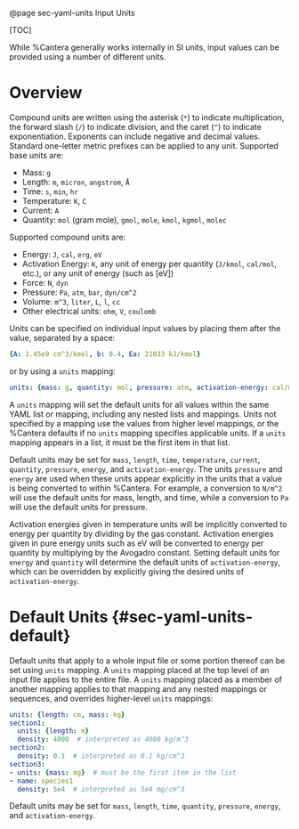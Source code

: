 
@page sec-yaml-units Input Units

[TOC]

While %Cantera generally works internally in SI units, input values can
be provided using a number of different units.

# Overview

Compound units are written using the asterisk (`*`) to indicate
multiplication, the forward slash (`/`) to indicate division, and the
caret (`^`) to indicate exponentiation. Exponents can include negative
and decimal values. Standard one-letter metric prefixes can be applied
to any unit. Supported base units are:

-   Mass: `g`
-   Length: `m`, `micron`, `angstrom`, `Å`
-   Time: `s`, `min`, `hr`
-   Temperature: `K`, `C`
-   Current: `A`
-   Quantity: `mol` (gram mole), `gmol`, `mole`, `kmol`, `kgmol`,  `molec`

Supported compound units are:

-   Energy: `J`, `cal`, `erg`, `eV`
-   Activation Energy: `K`, any unit of energy per quantity (`J/kmol`,
    `cal/mol`, etc.), or any unit of energy (such as [eV])
-   Force: `N`, `dyn`
-   Pressure: `Pa`, `atm`, `bar`, `dyn/cm^2`
-   Volume: `m^3`, `liter`, `L`, `l`, `cc`
-   Other electrical units: `ohm`, `V`, `coulomb`

Units can be specified on individual input values by placing them after
the value, separated by a space:

```yaml
{A: 1.45e9 cm^3/kmol, b: 0.4, Ea: 21033 kJ/kmol}
```

or by using a `units` mapping:

```yaml
units: {mass: g, quantity: mol, pressure: atm, activation-energy: cal/mol}
```

A `units` mapping will set the default units for all values within the
same YAML list or mapping, including any nested lists and mappings.
Units not specified by a mapping use the values from higher level
mappings, or the %Cantera defaults if no `units` mapping specifies
applicable units. If a `units` mapping appears in a list, it must be the
first item in that list.

Default units may be set for `mass`, `length`, `time`, `temperature`,
`current`, `quantity`, `pressure`, `energy`, and `activation-energy`.
The units `pressure` and `energy` are used when these units appear
explicitly in the units that a value is being converted to within
%Cantera. For example, a conversion to `N/m^2` will use the default units
for mass, length, and time, while a conversion to `Pa` will use the
default units for pressure.

Activation energies given in temperature units will be implicitly
converted to energy per quantity by dividing by the gas constant.
Activation energies given in pure energy units such as eV will be
converted to energy per quantity by multiplying by the Avogadro
constant. Setting default units for `energy` and `quantity` will
determine the default units of `activation-energy`, which can be
overridden by explicitly giving the desired units of
`activation-energy`.

# Default Units {#sec-yaml-units-default}

Default units that apply to a whole input file or some portion thereof
can be set using `units` mapping. A `units` mapping placed at the top
level of an input file applies to the entire file. A `units` mapping
placed as a member of another mapping applies to that mapping and any
nested mappings or sequences, and overrides higher-level `units`
mappings:

```yaml
units: {length: cm, mass: kg}
section1:
  units: {length: m}
  density: 4000  # interpreted as 4000 kg/m^3
section2:
  density: 0.1  # interpreted as 0.1 kg/cm^3
section3:
- units: {mass: mg}  # must be the first item in the list
- name: species1
  density: 5e4  # interpreted as 5e4 mg/cm^3
```

Default units may be set for `mass`, `length`, `time`, `quantity`,
`pressure`, `energy`, and `activation-energy`.
